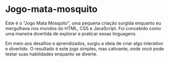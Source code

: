 # Jogo-mata-mosquito

Este é o "Jogo Mata Mosquito", uma pequena criação surgida enquanto eu mergulhava nos mundos do HTML, CSS e JavaScript. Foi concebido como uma maneira divertida de explorar e praticar essas linguagens.

Em meio aos desafios e aprendizados, surgiu a ideia de criar algo interativo e divertido. O resultado é este jogo simples, mas cativante, onde você pode testar suas habilidades enquanto se diverte.
